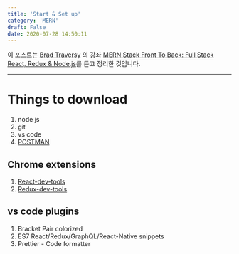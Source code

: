 ```yaml
---
title: 'Start & Set up'
category: 'MERN'
draft: False
date: 2020-07-28 14:50:11
---
```


이 포스트는 [Brad Traversy](https://www.udemy.com/course/mern-stack-front-to-back/#instructor-1) 의 강좌 [MERN Stack Front To Back: Full Stack React, Redux & Node.js](https://www.udemy.com/course/mern-stack-front-to-back/)를 듣고 정리한 것입니다.

---

# Things to download

1. node js
2. git
3. vs code
4. [POSTMAN](https://www.postman.com/downloads/)

## Chrome extensions

1. [React-dev-tools](https://chrome.google.com/webstore/search/react%20dev?hl=ko)
2. [Redux-dev-tools](https://chrome.google.com/webstore/search/redux%20dev%20tools?hl=ko)

## vs code plugins

1. Bracket Pair colorized
2. ES7 React/Redux/GraphQL/React-Native snippets
3. Prettier - Code formatter
